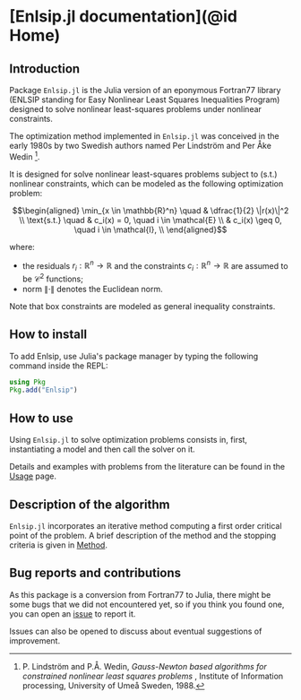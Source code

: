 # [Enlsip.jl documentation](@id Home)

## Introduction

Package `Enlsip.jl` is the Julia version of an eponymous Fortran77 library (ENLSIP standing for Easy Nonlinear Least Squares Inequalities Program) designed to solve nonlinear least-squares problems under nonlinear constraints.

The optimization method implemented in `Enlsip.jl` was conceived in the early 1980s by two Swedish authors named Per Lindström and Per Åke Wedin [^LW88].

It is designed for solve nonlinear least-squares problems subject to (s.t.) nonlinear constraints, which can be modeled as the following optimization problem:

```math
\begin{aligned}
\min_{x \in \mathbb{R}^n} \quad &  \dfrac{1}{2} \|r(x)\|^2 \\
\text{s.t.} \quad & c_i(x) = 0, \quad i \in \mathcal{E} \\
& c_i(x) \geq 0, \quad i \in \mathcal{I}, \\
\end{aligned}
```

where:

* the residuals $r_i:\mathbb{R}^n\rightarrow\mathbb{R}$ and the constraints $c_i:\mathbb{R}^n\rightarrow\mathbb{R}$ are assumed to be $\mathcal{C}^2$ functions;
* norm $\|\cdot\|$ denotes the Euclidean norm.

Note that box constraints are modeled as general inequality constraints.

## How to install

To add Enlsip, use Julia's package manager by typing the following command inside the REPL:

```julia
using Pkg
Pkg.add("Enlsip")
```

## How to use

Using `Enlsip.jl` to solve optimization problems consists in, first, instantiating a model and then call the solver on it.

Details and examples with problems from the literature can be found in the [Usage](@ref) page.

## Description of the algorithm

`Enlsip.jl` incorporates an iterative method computing a first order critical point of the problem. A brief description of the method and the stopping criteria is given in [Method](@ref).

## Bug reports and contributions

As this package is a conversion from Fortran77 to Julia, there might be some bugs that we did not encountered yet, so if you think you found one, you can open an [issue](https://github.com/UncertainLab/Enlsip.jl/issues) to report it.

Issues can also be opened to discuss about eventual suggestions of improvement.

[^LW88]: P. Lindström and P.Å. Wedin, *Gauss-Newton based algorithms for constrained nonlinear least squares problems*  , Institute of Information processing, University of Umeå Sweden, 1988.
